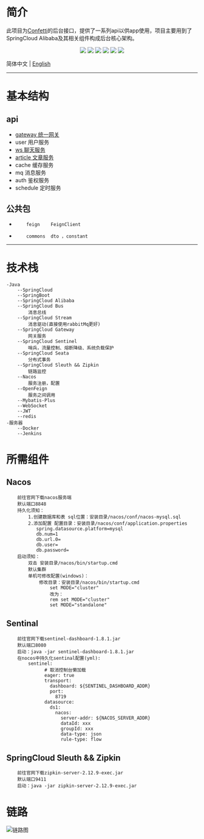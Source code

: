 # 简介
此项目为[Confetti](https://github.com/2492730300WJ/Confetti)的后台接口，提供了一系列api以供app使用，项目主要用到了SpringCloud Alibaba及其相关组件构成后台核心架构。
<p align="center">
  <a>
    <img src="https://img.shields.io/badge/JDK-1.8-red">
  </a>
  <a>
    <img src="https://img.shields.io/badge/SpringCloud-Hoxton.SR8-green">
  </a>
  <a>
     <img src="https://img.shields.io/badge/SpringCloud%20Alibaba-2.2.5.RELEASE-brightgreen">
  </a>
  <a>
     <img src="https://img.shields.io/badge/SpringBoot-2.3.2.RELEASE-yellow">
  </a>
  <a>
     <img src="https://img.shields.io/badge/Mybatis--Plus-3.4.2-blue">
  </a>
  <a>
      <img src="https://img.shields.io/badge/Nacos-1.4.1-green">
  </a>
</p>

简体中文 | [English](./README.en.md)

---
# 基本结构
## api
 -  [gateway 统一网关](https://github.com/2492730300WJ/api/tree/master/gateway/README.md)
 -  user     用户服务
 -  [ws 聊天服务](https://github.com/2492730300WJ/api/blob/master/ws/README.md)
 -  [article 文章服务](https://github.com/2492730300WJ/api/tree/master/article/README.md)
 -  cache    缓存服务
 -  mq       消息服务
 -  auth     鉴权服务
 -  schedule 定时服务
## 公共包
 -         feign    FeignClient  
 -         commons  dto ，constant
 ---
# 技术栈
    -Java
        --SpringCloud
        --SpringBoot
        --SpringCloud Alibaba
        --SpringCloud Bus
            消息总线
        --SpringCloud Stream
            消息驱动(直接使用rabbitMq更好)    
        --SpringCloud Gateway
            网关服务
        --SpringCloud Sentinel
            哨兵，流量控制、熔断降级、系统负载保护
        --SpringCloud Seata
            分布式事务
        --SpringCloud Sleuth && Zipkin
            链路监控
        --Nacos
            服务注册，配置
        --OpenFeign
            服务之间调用
        --Mybatis-Plus
        --WebSocket
        --JWT
        --redis
    -服务器
        --Docker
        --Jenkins
# 所需组件
##   Nacos
     	前往官网下载nacos服务端
        默认端口8848
        持久化须知：
            1.创建数据库和表 sql位置：安装目录/nacos/conf/nacos-mysql.sql
            2.添加配置 配置目录：安装目录/nacos/conf/application.properties
               spring.datasource.platform=mysql
               db.num=1
               db.url.0=
               db.user=
               db.password= 
        启动须知：
            双击 安装目录/nacos/bin/startup.cmd
            默认集群
            单机可修改配置(windows)：
                修改目录：安装目录/nacos/bin/startup.cmd
                    set MODE="cluster"
                    改为：
                    rem set MODE="cluster"
                    set MODE="standalone"
## Sentinal
        前往官网下载sentinel-dashboard-1.8.1.jar
        默认端口8080
        启动：java -jar sentinel-dashboard-1.8.1.jar
        在nocos中持久化sentinal配置(yml):
            sentinel:
                  # 取消控制台懒加载
                  eager: true
                  transport:
                    dashboard: ${SENTINEL_DASHBOARD_ADDR}
                    port:
                      8719
                  datasource:
                    ds1:
                      nacos:
                        server-addr: ${NACOS_SERVER_ADDR}
                        dataId: xxx
                        groupId: xxx
                        data-type: json
                        rule-type: flow
##  SpringCloud Sleuth && Zipkin
        前往官网下载zipkin-server-2.12.9-exec.jar
        默认端口9411
        启动：java -jar zipkin-server-2.12.9-exec.jar
# 链路
![链路图](http://47.102.121.70/file/zipkin.png)
